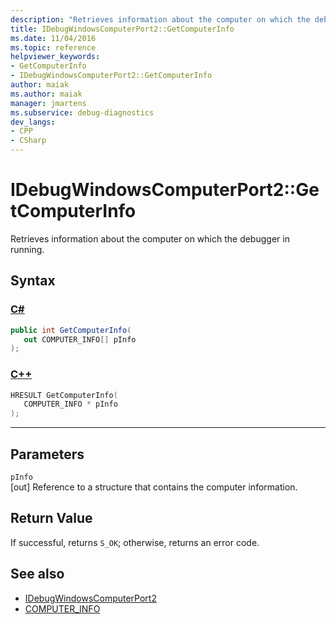```yaml
---
description: "Retrieves information about the computer on which the debugger in running."
title: IDebugWindowsComputerPort2::GetComputerInfo
ms.date: 11/04/2016
ms.topic: reference
helpviewer_keywords:
- GetComputerInfo
- IDebugWindowsComputerPort2::GetComputerInfo
author: maiak
ms.author: maiak
manager: jmartens
ms.subservice: debug-diagnostics
dev_langs:
- CPP
- CSharp
---
```

# IDebugWindowsComputerPort2::GetComputerInfo

Retrieves information about the computer on which the debugger in running.

## Syntax

### [C#](#tab/csharp)
```csharp
public int GetComputerInfo(
   out COMPUTER_INFO[] pInfo
);
```
### [C++](#tab/cpp)
```cpp
HRESULT GetComputerInfo(
   COMPUTER_INFO * pInfo
);
```
---

## Parameters
`pInfo`\
[out] Reference to a structure that contains the computer information.

## Return Value
 If successful, returns `S_OK`; otherwise, returns an error code.

## See also
- [IDebugWindowsComputerPort2](../../../extensibility/debugger/reference/idebugwindowscomputerport2.md)
- [COMPUTER_INFO](../../../extensibility/debugger/reference/computer-info.md)
